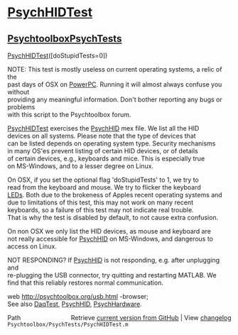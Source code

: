 # [PsychHIDTest](PsychHIDTest)
## [Psychtoolbox](Psychtoolbox)[PsychTests](PsychTests)

[PsychHIDTest](PsychHIDTest)([doStupidTests=0])  
  
NOTE: This test is mostly useless on current operating systems, a relic of the  
past days of OSX on [PowerPC](PowerPC). Running it will almost always confuse you without  
providing any meaningful information. Don't bother reporting any bugs or problems  
with this script to the Psychtoolbox forum.  
  
  
[PsychHIDTest](PsychHIDTest) exercises the [PsychHID](PsychHID) mex file. We list all the HID  
devices on all systems. Please note that the type of devices that  
can be listed depends on operating system type. Security mechanisms  
in many OS'es prevent listing of certain HID devices, or of details  
of certain devices, e.g., keyboards and mice. This is especially true  
on MS-Windows, and to a lesser degree on Linux.  
  
  
On OSX, if you set the optional flag 'doStupidTests' to 1, we try to  
read from the keyboard and mouse. We try to flicker the keyboard  
[LEDs](LEDs). Both due to the brokeness of Apples recent operating systems and  
due to limitations of this test, this may not work on many recent  
keyboards, so a failure of this test may not indicate real trouble.  
That is why the test is disabled by default, to not cause extra confusion.  
  
On non OSX we only list the HID devices, as mouse and keyboard are  
not really accessible for [PsychHID](PsychHID) on MS-Windows, and dangerous to access on Linux.  
  
NOT RESPONDING? If [PsychHID](PsychHID) is not responding, e.g. after unplugging and  
re-plugging the USB connector, try quitting and restarting MATLAB. We  
find that this reliably restores normal communication.   
  
web http://psychtoolbox.org/usb.html -browser;  
See also [DaqTest](DaqTest), [PsychHID](PsychHID), [PsychHardware](PsychHardware).  




<div class="code_header" style="text-align:right;">
  <span style="float:left;">Path&nbsp;&nbsp;</span> <span class="counter">Retrieve <a href=
  "https://raw.github.com/Psychtoolbox-3/Psychtoolbox-3/beta/Psychtoolbox/PsychTests/PsychHIDTest.m">current version from GitHub</a> | View <a href=
  "https://github.com/Psychtoolbox-3/Psychtoolbox-3/commits/beta/Psychtoolbox/PsychTests/PsychHIDTest.m">changelog</a></span>
</div>
<div class="code">
  <code>Psychtoolbox/PsychTests/PsychHIDTest.m</code>
</div>

